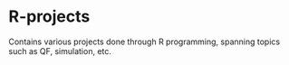 # R-projects
Contains various projects done through R programming, spanning topics such as QF, simulation, etc.
